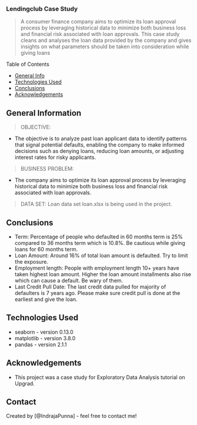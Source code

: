 ### Lendingclub Case Study

> A consumer finance company aims to optimize its loan approval process by leveraging historical data to minimize both business loss and financial risk associated with loan approvals. This case study cleans and analyses the loan data provided by the company and gives insights on what parameters should be taken into consideration while giving loans

Table of Contents

- [General Info](#general-information)
- [Technologies Used](#technologies-used)
- [Conclusions](#conclusions)
- [Acknowledgements](#acknowledgements)

## General Information

> OBJECTIVE:

- The objective is to analyze past loan applicant data to identify patterns that signal potential defaults, enabling the company to make informed decisions such as denying loans, reducing loan amounts, or adjusting interest rates for risky applicants.

> BUSINESS PROBLEM:

- The company aims to optimize its loan approval process by leveraging historical data to minimize both business loss and financial risk associated with loan approvals.

> DATA SET:
> Loan data set loan.xlsx is being used in the project.

## Conclusions

- Term: Percentage of people who defaulted in 60 months term is 25% compared to 36 months term which is
  10.8%. Be cautious while giving loans for 60 months term.
- Loan Amount: Around 16% of total loan amount is defaulted. Try to limit the exposure.
- Employment length: People with employment length 10+ years have taken highest loan amount. Higher the
  loan amount installments also rise which can cause a default. Be wary of them.
- Last Credit Pull Date: The last credit data pulled for majority of defaulters is 7 years ago. Please make sure
  credit pull is done at the earliest and give the loan.

## Technologies Used

- seaborn - version 0.13.0
- matplotlib - version 3.8.0
- pandas - version 2.1.1

## Acknowledgements

- This project was a case study for Exploratory Data Analysis tutorial on Upgrad.

## Contact

Created by [@IndrajaPunna] - feel free to contact me!
